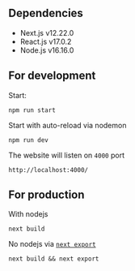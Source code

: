 ## Dependencies

* Next.js v12.22.0
* React.js v17.0.2
* Node.js v16.16.0

## For development

Start:
```
npm run start
```

Start with auto-reload via nodemon
```
npm run dev
```

The website will listen on `4000` port
```
http://localhost:4000/
```

## For production

With nodejs
```
next build
```

No nodejs via [`next export`](https://nextjs.org/docs/advanced-features/static-html-export)
```
next build && next export
```